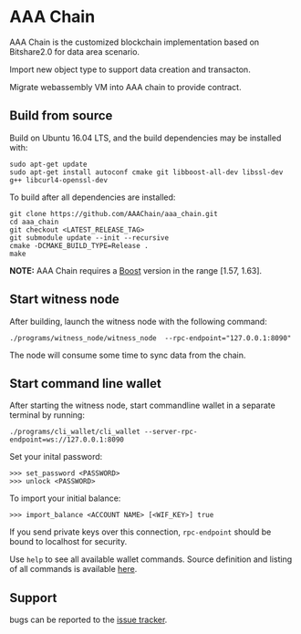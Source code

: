 AAA Chain
==============

AAA Chain is the customized blockchain implementation based on Bitshare2.0 for data area scenario.

Import new object type to support data creation and transacton.

Migrate webassembly VM into AAA chain to provide contract.


Build from source
--------------------------


Build on Ubuntu 16.04 LTS, and the build dependencies may be installed with:

    sudo apt-get update
    sudo apt-get install autoconf cmake git libboost-all-dev libssl-dev g++ libcurl4-openssl-dev

To build after all dependencies are installed:

    git clone https://github.com/AAAChain/aaa_chain.git
    cd aaa_chain
    git checkout <LATEST_RELEASE_TAG>
    git submodule update --init --recursive
    cmake -DCMAKE_BUILD_TYPE=Release .
    make

**NOTE:** AAA Chain requires a [Boost](http://www.boost.org/) version in the range [1.57, 1.63]. 

Start witness node
------------------

After building, launch the witness node with the following command:

    ./programs/witness_node/witness_node  --rpc-endpoint="127.0.0.1:8090"

The node will consume some time to sync data from the chain.

Start command line wallet
------------------------

After starting the witness node, start commandline wallet in a separate terminal by running:

    ./programs/cli_wallet/cli_wallet --server-rpc-endpoint=ws://127.0.0.1:8090

Set your inital password:

    >>> set_password <PASSWORD>
    >>> unlock <PASSWORD>

To import your initial balance:

    >>> import_balance <ACCOUNT NAME> [<WIF_KEY>] true

If you send private keys over this connection, `rpc-endpoint` should be bound to localhost for security.

Use `help` to see all available wallet commands. Source definition and listing of all commands is available
[here](/libraries/wallet/include/graphene/wallet/wallet.hpp).

Support
-------

bugs can be reported to the [issue tracker](https://github.com/AAAChain/aaa_chain/issues).
